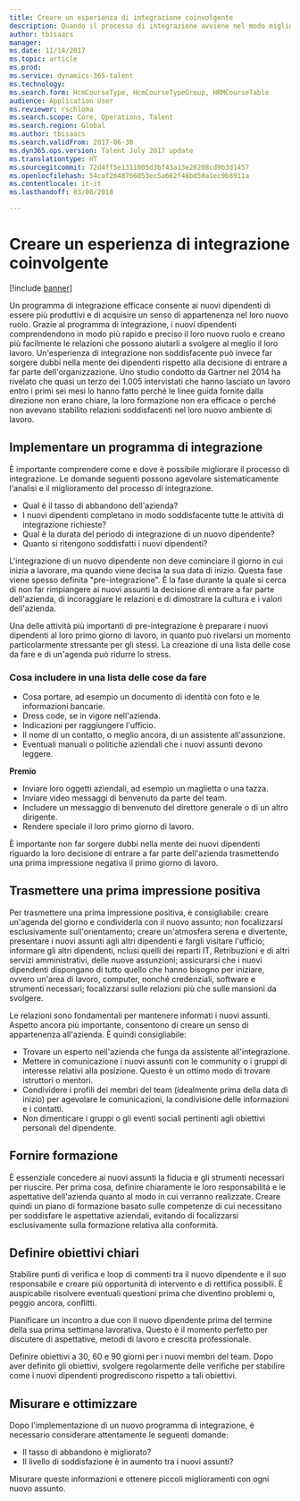 ```yaml
---
title: Creare un esperienza di integrazione coinvolgente
description: Quando il processo di integrazione avviene nel modo migliore, i nuovi dipendenti sviluppano un senso di appartenenza alla nuova organizzazione.
author: tbisaacs
manager: 
ms.date: 11/14/2017
ms.topic: article
ms.prod: 
ms.service: dynamics-365-talent
ms.technology: 
ms.search.form: HcmCourseType, HcmCourseTypeGroup, HRMCourseTable
audience: Application User
ms.reviewer: rschloma
ms.search.scope: Core, Operations, Talent
ms.search.region: Global
ms.author: tbisaacs
ms.search.validFrom: 2017-06-30
ms.dyn365.ops.version: Talent July 2017 update
ms.translationtype: HT
ms.sourcegitcommit: 72d4ff5e1311005d3bf43a13e28208cd9b3d1457
ms.openlocfilehash: 54caf2648766053ec5a662f48bd50a1ec9b8911a
ms.contentlocale: it-it
ms.lasthandoff: 03/08/2018

---
```


# <a name="create-an-engaging-onboarding-experience"></a>Creare un esperienza di integrazione coinvolgente

[!include [banner](includes/banner.md)]

Un programma di integrazione efficace consente ai nuovi dipendenti di essere più produttivi e di acquisire un senso di appartenenza nel loro nuovo ruolo. Grazie al programma di integrazione, i nuovi dipendenti comprendendono in modo più rapido e preciso il loro nuovo ruolo e creano più facilmente le relazioni che possono aiutarli a svolgere al meglio il loro lavoro. Un'esperienza di integrazione non soddisfacente può invece far sorgere dubbi nella mente dei dipendenti rispetto alla decisione di entrare a far parte dell'organizzazione. Uno studio condotto da Gartner nel 2014 ha rivelato che quasi un terzo dei 1.005 intervistati che hanno lasciato un lavoro entro i primi sei mesi lo hanno fatto perché le linee guida fornite dalla direzione non erano chiare, la loro formazione non era efficace o perché non avevano stabilito relazioni soddisfacenti nel loro nuovo ambiente di lavoro.

## <a name="have-an-onboarding-program-in-place"></a>Implementare un programma di integrazione
È importante comprendere come e dove è possibile migliorare il processo di integrazione. Le domande seguenti possono agevolare sistematicamente l'analisi e il miglioramento del processo di integrazione.

- Qual è il tasso di abbandono dell'azienda?
- I nuovi dipendenti completano in modo soddisfacente tutte le attività di integrazione richieste?
- Qual è la durata del periodo di integrazione di un nuovo dipendente?
- Quanto si ritengono soddisfatti i nuovi dipendenti?

L'integrazione di un nuovo dipendente non deve cominciare il giorno in cui inizia a lavorare, ma quando viene decisa la sua data di inizio. Questa fase viene spesso definita "pre-integrazione". È la fase durante la quale si cerca di non far rimpiangere ai nuovi assunti la decisione di entrare a far parte dell'azienda, di incoraggiare le relazioni e di dimostrare la cultura e i valori dell'azienda.

Una delle attività più importanti di pre-integrazione è preparare i nuovi dipendenti al loro primo giorno di lavoro, in quanto può rivelarsi un momento particolarmente stressante per gli stessi. La creazione di una lista delle cose da fare e di un'agenda può ridurre lo stress.

### <a name="what-to-include-in-a-checklist"></a>Cosa includere in una lista delle cose da fare

- Cosa portare, ad esempio un documento di identità con foto e le informazioni bancarie.
- Dress code, se in vigore nell'azienda.
- Indicazioni per raggiungere l'ufficio.
- Il nome di un contatto, o meglio ancora, di un assistente all'assunzione.
- Eventuali manuali o politiche aziendali che i nuovi assunti devono leggere.

**Premio**

- Inviare loro oggetti aziendali, ad esempio un maglietta o una tazza.
- Inviare video messaggi di benvenuto da parte del team.
- Includere un messaggio di benvenuto del direttore generale o di un altro dirigente.
- Rendere speciale il loro primo giorno di lavoro.

È importante non far sorgere dubbi nella mente dei nuovi dipendenti riguardo la loro decisione di entrare a far parte dell'azienda trasmettendo una prima impressione negativa il primo giorno di lavoro.

## <a name="create-a-good-first-impression"></a>Trasmettere una prima impressione positiva

Per trasmettere una prima impressione positiva, è consigliabile: creare un'agenda del giorno e condividerla con il nuovo assunto; non focalizzarsi esclusivamente sull'orientamento; creare un'atmosfera serena e divertente, presentare i nuovi assunti agli altri dipendenti e fargli visitare l'ufficio; informare gli altri dipendenti, nclusi quelli dei reparti IT, Retribuzioni e di altri servizi amministrativi, delle nuove assunzioni; assicurarsi che i nuovi dipendenti dispongano di tutto quello che hanno bisogno per iniziare, ovvero un'area di lavoro, computer, nonché credenziali, software e strumenti necessari; focalizzarsi sulle relazioni più che sulle mansioni da svolgere.

Le relazioni sono fondamentali per mantenere informati i nuovi assunti. Aspetto ancora più importante, consentono di creare un senso di appartenenza all'azienda. È quindi consigliabile:

- Trovare un esperto nell'azienda che funga da assistente all'integrazione.
- Mettere in comunicazione i nuovi assunti con le community o i gruppi di interesse relativi alla posizione. Questo è un ottimo modo di trovare istruttori o mentori.
- Condividere i profili dei membri del team (idealmente prima della data di inizio) per agevolare le comunicazioni, la condivisione delle informazioni e i contatti.
- Non dimenticare i gruppi o gli eventi sociali pertinenti agli obiettivi personali del dipendente.

## <a name="provide-training"></a>Fornire formazione

È essenziale concedere ai nuovi assunti la fiducia e gli strumenti necessari per riuscire. Per prima cosa, definire chiaramente le loro responsabilità e le aspettative dell'azienda quanto al modo in cui verranno realizzate. Creare quindi un piano di formazione basato sulle competenze di cui necessitano per soddisfare le aspettative aziendali, evitando di focalizzarsi esclusivamente sulla formazione relativa alla conformità.

## <a name="set-clear-milestones"></a>Definire obiettivi chiari

Stabilire punti di verifica e loop di commenti tra il nuovo dipendente e il suo responsabile e creare più opportunità di intervento e di rettifica possibili. È auspicabile risolvere eventuali questioni prima che diventino problemi o, peggio ancora, conflitti.

Pianificare un incontro a due con il nuovo dipendente prima del termine della sua prima settimana lavorativa. Questo è il momento perfetto per discutere di aspettative, metodi di lavoro e crescita professionale.

Definire obiettivi a 30, 60 e 90 giorni per i nuovi membri del team. Dopo aver definito gli obiettivi, svolgere regolarmente delle verifiche per stabilire come i nuovi dipendenti progrediscono rispetto a tali obiettivi.

## <a name="measure-and-optimize"></a>Misurare e ottimizzare

Dopo l'implementazione di un nuovo programma di integrazione, è necessario considerare attentamente le seguenti domande: 

- Il tasso di abbandono è migliorato?
- Il livello di soddisfazione è in aumento tra i nuovi assunti? 

Misurare queste informazioni e ottenere piccoli miglioramenti con ogni nuovo assunto.


